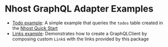 # Nhost GraphQL Adapter Examples

* [Todo example](https://github.com/nhost/nhost-dart/packages/nhost_graphql_adapter/example/lib/todo_example.dart): A simple example that queries the `todos` table created in the [Nhost Quick Start](https://docs.nhost.io/quick-start)
* [Links example](https://github.com/nhost/nhost-dart/packages/nhost_graphql_adapter/example/lib/links_example.dart): Demonstrates how to create a GraphQLClient by composing custom `Link`s with the links provided by this package
